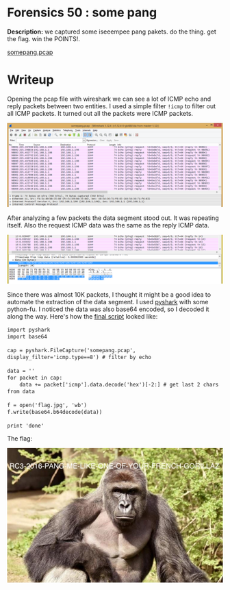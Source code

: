 # Forensics 50 : some pang

**Description:** we captured some iseeempee pang pakets. do the thing. get the flag. win the POINTS!.

[somepang.pcap](files/somepang.pcap?raw=true)

# Writeup

Opening the pcap file with wireshark we can see a lot of ICMP echo and reply packets between two entities. I used a simple filter `!icmp` to filter out all ICMP packets. It turned out all the packets were ICMP packets.

![1](files/1.png?raw=true)

After analyzing a few packets the data segment stood out. It was repeating itself. Also the request ICMP data was the same as the reply ICMP data.

![2](files/2.png?raw=true)

Since there was almost 10K packets, I thought it might be a good idea to automate the extraction of the data segment. I used [pyshark](https://github.com/KimiNewt/pyshark) with some python-fu. I noticed the data was also base64 encoded, so I decoded it along the way. Here's how the [final script](files/flag_extracter.py) looked like:

```
import pyshark
import base64

cap = pyshark.FileCapture('somepang.pcap', display_filter='icmp.type==8') # filter by echo

data = ''
for packet in cap:
    data += packet['icmp'].data.decode('hex')[-2:] # get last 2 chars from data

f = open('flag.jpg', 'wb')
f.write(base64.b64decode(data))

print 'done'
```

The flag:

![flag](files/flag.jpg?raw=true)
